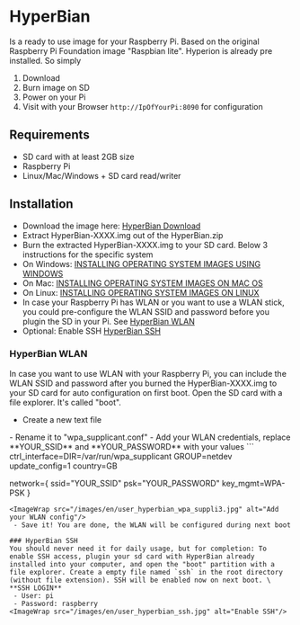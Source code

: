 # HyperBian
Is a ready to use image for your Raspberry Pi. Based on the original Raspberry Pi Foundation image "Raspbian lite". Hyperion is already pre installed. So simply
1. Download
2. Burn image on SD 
3. Power on your Pi
4. Visit with your Browser `http://IpOfYourPi:8090` for configuration
 

## Requirements
  * SD card with at least 2GB size
  * Raspberry Pi
  * Linux/Mac/Windows + SD card read/writer

## Installation
  * Download the image here: [HyperBian Download](https://github.com/Hyperion-Project/HyperBian/releases)
  * Extract HyperBian-XXXX.img out of the HyperBian.zip
  * Burn the extracted HyperBian-XXXX.img to your SD card. Below 3 instructions for the specific system
  * On Windows: [INSTALLING OPERATING SYSTEM IMAGES USING WINDOWS](https://www.raspberrypi.org/documentation/installation/installing-images/windows.md)
  * On Mac: [INSTALLING OPERATING SYSTEM IMAGES ON MAC OS](https://www.raspberrypi.org/documentation/installation/installing-images/mac.md)
  * On Linux: [INSTALLING OPERATING SYSTEM IMAGES ON LINUX](https://www.raspberrypi.org/documentation/installation/installing-images/linux.md)
  * In case your Raspberry Pi has WLAN or you want to use a WLAN stick, you could pre-configure the WLAN SSID and password before you plugin the SD in your Pi. See [HyperBian WLAN](#hyperbian-wlan)
  * Optional: Enable SSH [HyperBian SSH](#HyperBian-SSH)

### HyperBian WLAN
In case you want to use WLAN with your Raspberry Pi, you can include the WLAN SSID and password after you burned the HyperBian-XXXX.img to your SD card for auto configuration on first boot.
Open the SD card with a file explorer. It's called "boot".
 - Create a new  text file
<ImageWrap src="/images/en/user_hyperbian_wpa_suppli1.jpg" alt="Create a new textfile" />
 - Rename it to "wpa_supplicant.conf"
<ImageWrap src="/images/en/user_hyperbian_wpa_suppli2.jpg" alt="Rename to wpa_supplicant.conf"/>
 - Add your WLAN credentials, replace **YOUR_SSID** and **YOUR_PASSWORD** with your values
```
ctrl_interface=DIR=/var/run/wpa_supplicant GROUP=netdev
update_config=1
country=GB

  network={
    ssid="YOUR_SSID"
    psk="YOUR_PASSWORD"
    key_mgmt=WPA-PSK
  }
```
<ImageWrap src="/images/en/user_hyperbian_wpa_suppli3.jpg" alt="Add your WLAN config"/>
 - Save it! You are done, the WLAN will be configured during next boot

### HyperBian SSH
You should never need it for daily usage, but for completion: To enable SSH access, plugin your sd card with HyperBian already installed into your computer, and open the "boot" partition with a file explorer. Create a empty file named `ssh` in the root directory (without file extension). SSH will be enabled now on next boot. \
**SSH LOGIN**
 - User: pi
 - Password: raspberry
<ImageWrap src="/images/en/user_hyperbian_ssh.jpg" alt="Enable SSH"/>
